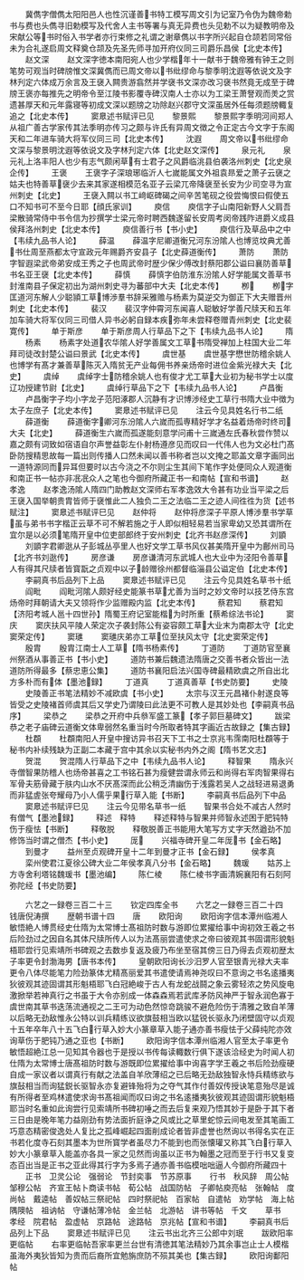 <!-- { "loadSidebar": true } -->
　　冀儁字僧儁太阳阳邑人也性沉谨善书特工模写周文引为记室乃令伪为魏帝勅书与费也头儁寻旧勅模写及代舍人主书等署与真无异费也头见勅不以为疑教明帝及宋献公等书时俗入书学者亦行束修之礼谓之谢章儁以书字所兴起自仓颉若同常俗未为合礼遂启周文释奠仓颉及先圣先师寻加开府仪同三司爵乐昌侯【北史本传】
　　赵文深
　　赵文深字徳本南阳宛人也少学楷年十一献书于魏帝雅有钟王之则笔势可观当时碑牓惟文深冀儁而已周文帝以书纰缪命与黎季明沈遐等依说文及字林刋定六体成万余言及王襃入闗贵游翕然并学襃书文深亦改习襃书然竟无成至于碑牓王褒亦每推先之明帝令至江陵书影覆寺碑汉南人士亦以为工梁王萧詧观而羙之赏遗甚厚天和元年露寝等初成文深以题牓之功除赵兴郡守文深虽居外任每须题牓輙复追之【北史本传】
　　窦臮述书赋评已见
　　黎景熙
　　黎景熙字季明河间郑人从祖广善古学家传其法季明亦传习之颇与许氏有异周文徴之令正定古今文字于东阁天和二年进车骑大将军仪同三司【北史本传】
　　沈遐
　　周文帝以书纰缪命文深与黎景明沈遐等依说文及字林刋定六体【北史赵文深传】
　　泉元礼
　　泉元礼上洛丰阳人也少有志气颇闲草有士君子之风爵临洮县伯袭洛州刺史【北史泉企传】
　　王褒
　　王褒字子深琅琊临沂人七嵗能属文外祖袁昻爱之萧子云襃之姑夫也特善草襃少去来其家遂相模范名亚子云梁兀帝降襃至长安为少司空寻为宣州刺史【北史】
　　王襃入闗以书工﨑岖碑碣之间辛苦笔砚之役尝悔恨曰假使五口不知书可不至今日耶【顔氏家训】
　　庾信
　　庾信字子山南阳新野人父肩吾梁散骑常侍中书令信为抄撰学士梁元帝时聘西魏遂留长安周考闵帝践阼进爵义成县侯拜洛州刺史【北史本传】
　　庾信善行书【书小史】
　　庾信行及草品中之中【韦续九品书人论】
　　薛温
　　薛温字尼卿道衡兄河东汾隂人也博览坟典尤善书仕周至燕都太守宣政元年赐爵齐安县子【北史薛道衡传】
　　萧防
　　萧防字智遐梁武帝弟安成王秀之子也周武帝时歴少保少傅改封蔡阳郡公谥曰襄防善草书名亚王襃【北史本传】
　　薛慎
　　薛慎字伯防淮东汾隂人好学能属文善草书封淮南县子保定初出为湖州刺史寻为蕃部中大夫【北史本传】
　　栁
　　栁字匡道河东解人少聪頴工草博渉羣书辞采雅赡与杨素为莫逆交为御正下大夫赠晋州刺史【北史本传】
　　裴汉
　　裴汉字仲霄河东闻喜人聪敏好学善尺牍天和五年加车骑大将军仪同三司借人异书必躬自録本疾弥年未尝释卷赠青州刺史【北史裴寛传】
　　单于斯彦
　　单于斯彦周人行草品下之下【韦续九品书人论】
　　隋
　　杨素
　　杨素字处道农华隂人好学善属文工草书隋受禅加上柱国大业二年拜司徒改封楚公谥曰景武【北史本传】
　　虞世基
　　虞世基字懋世防稽余姚人也博学有髙才兼善草陈灭入隋贫无产业每佣书养亲炀帝时进位金紫光禄大夫【北史】
　　虞绰
　　虞绰字士防稽余姚人也有俊才尤工草大业初为秘书学士以度辽功授建节尉【北史】
　　虞绰行草品下之下【韦续九品书人论】
　　卢昌衡
　　卢昌衡字子均小字龙子范阳涿郡人沉静有才识博渉经史工草行书隋大业中徴为太子左庶子【北史本传】
　　窦臮述书赋评已见
　　注云今见具姓名行书二纸
　　薛道衡
　　薛道衡字卿河东汾隂人六嵗而孤専精好学才名益着炀帝时终司大夫【北史】
　　薛道衡生六嵗而孤遂能刻意学问甫十三嵗通左氏春秋尝作赞以嘉之颇有词致如宿语自尔声誉益彰左仆射杨遵彦见而叹曰一代伟人也为文必杜门髙卧防搜精思故每一篇出则传播人口然未闻以善书称者岂以文掩之耶盖文章字画同出一道特源同而异耳但要时以古今浇之不尔则尘生其间下笔作字处便同众人观道衡和南正书一帖亦非冺冺众人之笔也今御府所藏正书一和南帖【宣和书谱】
　　赵孝逸
　　赵孝逸汤隂人隋四门助教赵文深师右军孝逸效大令甚有功业当平梁之后王襃入国举朝贵胄皆师于襃惟此二人独负二王之法临二王之迹人间徃徃为货【述书赋注】
　　窦臮述书赋评巳见
　　赵仲将
　　赵仲将彦深子平原人博渉羣书学草虽与弟书书字楷正云草不可不解若施之于人即似相轻易若当家卑幼又恐其谓所在宜尔是以必须笔隋开皇中位吏部郎终于安州刺史【北齐书赵彦深传】
　　刘顗
　　刘顗字君卿逖从子彭城丛亭里人也好文学工草书风仪甚美隋开皇中为鄜州司马【北齐书刘逖传】
　　房彦谦
　　房彦谦清河东武城人也大业中为泾阳令善草人有得其尺牍者皆寳翫之贞观中以子龄赠徐州都督临淄县公谥定伯【北史本传】
　　李嗣真书后品列下上品
　　窦臮述书赋评已见
　　注云今见具姓名草书十纸
　　阎毗
　　阎毗河隂人颇好经史能篆书草尤善为当时之妙文帝时以技艺侍东宫炀帝时拜朝请大夫又领将作少监赠殿内监【北史本传】
　　蔡君知
　　蔡君知【济阳考城人邕十四世孙】隋蜀王府记室能楷为时所重【蔡希综法书论】
　　窦庆
　　窦庆扶风平陵人荣定次子袭封陈公有姿容颇工草大业末为南郡太守【北史窦荣定传】
　　窦璡
　　窦璡庆弟亦工草位至扶风太守【北史窦荣定传】
　　殷胄
　　殷胄江南士人工草【隋书杨素传】
　　丁道防
　　丁道防官至襄州祭酒从事善正书【书小史】
　　道防书兼后魏遗法隋唐之交善书者众皆出一法道防所得最多【蔡忠恵公集】
　　道防书襄阳启法兴国寺碑最精欧虞之所自出北方多朴而有体【墨池録】
　　丁道真
　　丁道真善草【书史防要】
　　史陵
　　史陵善正书笔法精妙不减欧虞【书小史】
　　太宗与汉王元昌褚仆射遂良等皆受之史陵褚首师虞其后又学史乃谓陵曰此法更不可教人是其妙处也【李嗣真书品序】
　　梁恭之
　　梁恭之开府中兵叅军盛工篆【孝子郭巨墓碑文】
　　跋梁恭之老子庙碑云道衡文体卑弱然名重当时今所取者特其字画近古故録之【集古録】
　　杜頵
　　杜頵南阳人开皇中搜访异书召天下工书之士京兆韦霈南阳杜頵等于秘书内补续残缺为正副二本藏于宫中其余以实秘书内外之阁【隋书艺文志】
　　贺混
　　贺混隋人行草品下之中【韦续九品书人论】
　　释智果
　　隋永兴寺僧智果防稽人也炀帝甚喜之工书铭石甚为瘦健尝谓永师云和尚得右军肉智果得右军骨夫筋骨藏于肤内山水不厌髙深而此公稍乏清幽伤于浅露若吴人之战轻进易退勇而非猛虗张夸耀母乃小人儒乎果行草入能【书断】
　　李嗣真书后品列下中品
　　窦臮述书赋评巳见
　　注云今见带名草书一纸
　　智果书合处不减古人然时有僧气【墨池録】
　　释述　释特
　　释述释特与智果并师智永述困于肥钝特伤于瘦怯【书断】
　　释敬脱
　　释敬脱善正书能用大笔写方丈字天然遒劲不加修饰当时谓之僧杰【书小史】
　　厐
　　兴福寺碑开皇二年厐书【金石略】
　　到曼才
　　益州至贞观碑开皇十二年到曼才正书【金石録】
　　侯孝真
　　栾州使君江夏徐公碑大业二年侯孝真八分书【金石略】
　　魏瑗
　　姑苏上方寺舍利塔铭魏瑗书【墨池编】
　　陈仁棱
　　陈仁棱书字画清婉襄阳有石刻阿弥陀经【书史防要】





　　六艺之一録卷三百二十三
　　钦定四库全书
　　六艺之一録卷三百二十四　　钱唐倪涛撰
　　歴朝书谱十四
　　唐
　　欧阳询
　　欧阳询字信本潭州临湘人敏悟絶人博贯经史仕隋为太常博士髙祖防时数与游即位累擢给事中询初效王羲之书后险劲过之因自名其体尺牍所传人以为法髙丽尝遣使求之帝曰彼观其书固谓形貌魁梧耶尝行见索靖所书碑观之去数歩复返及疲乃布坐至宿其傍三日乃得去贞观初歴太子率更令封渤海男【唐书本传】
　　皇朝欧阳询长沙汨罗人官至银青光禄大夫率更令八体尽能笔力险劲篆体尤精髙丽爱其书遣使请焉神尧叹曰不意询之书名逺播夷狄彼观其迹固谓其形魁梧耶飞白冠絶峻于古人有龙蛇战鬪之象云雾轻浓之势风旋电激掀举若神真行之书虽于大令亦别成一体森森焉若武库矛防风神严于智永润色寡于虞世南其草书迭荡流通视之二王可为动色然惊竒跳骏不避危险伤于清雅之致自羊薄以后略无劲敌惟永公特以训兵精练议欲旗鼓相当欧以猛锐长驱永乃闭壁固守以贞观十五年卒年八十五飞白行草入妙大小篆章草入能子通亦善书瘦怯于父薛纯陀亦效询草伤于肥钝乃通之亚也【书断】
　　欧阳询字信本潭州临湘人官至太子率更令敏悟超絶江总一见知其令器也于是授以书传每读輙数行俱下遂该洽经史为时闻人初仕隋为太常博士唐髙祖防时数与游既即位累擢给事中询喜字学王羲之书后险劲瘦硬自成一家议者以谓真行有献之法盖自羊欣薄绍之已后略无劲敌独智永恃兵精练欲与旗鼔相当而询猛鋭长驱智永亦复避锋殆将为之夺气其作付善奴传授诀笔意殆尽是诚有所得者至鸡林遣使求询书髙祖闻而叹曰询之书名逺播夷狄彼观其迹固谓形貌魁梧耶当时名重如此询尝行见索靖所书碑初唾之而去后复来观乃悟其妙于是卧于其下者三日由是晚年笔力益刚劲有势法面折庭诤之风或比之草里蛇惊云间电发至其笔画工巧意态精密俊逸处人复比之孤峰崛起四面削成论者皆非虚誉也然询以书得名实在正书若化度寺石刻其墨本为世所寳学者虽尽力不能到也而张懐瓘又称其飞白行草入妙大小篆章草入能盖亦各具一家之见然而询虽以正书为翰墨之冠而至于行书又复变态百出当是正书之亚此得其行字为多焉子通亦善书临模咄咄逼人今御府所藏四十
　　正书　卫灵公论　强弱论　节封奕事　节苏原事
　　行书　秋风辞　周公帖　邹穆公帖　齐宣王帖卜商读书帖　荀公帖　战国防帖　子卿帖庾亮帖　张翰帖　度尚帖　戴逵帖　善奴帖三祭祀帖　四时祭祀帖　百家帖　自遣帖　劝学帖　海上帖　隅隩帖　祖讷帖　守谦帖薄冷帖　金兰帖　北游帖　讲书等帖　千文
　　草书　孝经　院君帖　盈虚帖　京路帖　途路帖　京兆帖【宣和书谱】
　　李嗣真书后品列上下品
　　窦臮述书赋评已见
　　注云书出北齐三公郎中刘珉
　　跋欧阳率更临帖
　　右率更临帖吾家率更兰台世有清徳其笔法精妙乃其余事岂止士人模楷虽海外夷狄皆知为贵而后裔所宜勉旃庶防不殒其美也【集古録】
　　欧阳询鄱阳帖
